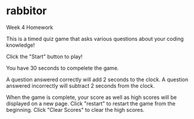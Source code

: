 # rabbitor
Week 4 Homework

This is a timed quiz game that asks various questions about your coding knowledge!

Click the "Start" button to play! 

You have 30 seconds to compelete the game. 

A question answered correctly will add 2 seconds to the clock. 
A question answered incorrectly will subtract 2 seconds from the clock.

When the game is complete, your score as well as high scores will be displayed on a new page. 
Click "restart" to restart the game from the beginning. 
Click "Clear Scores" to clear the high scores. 

